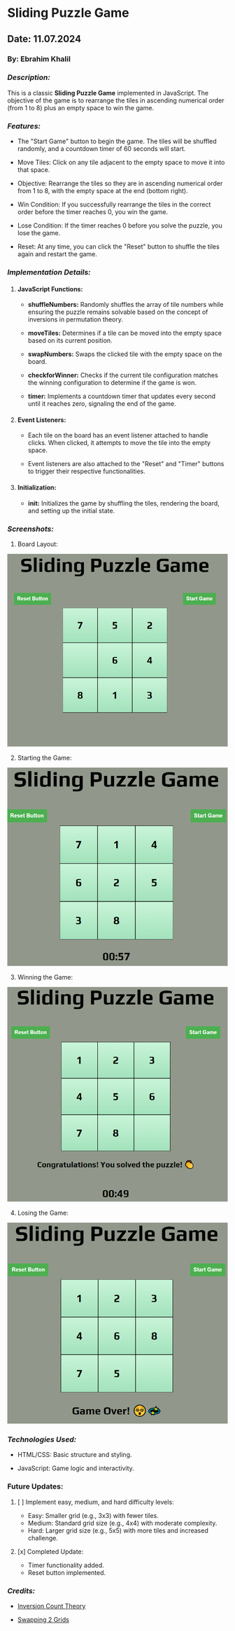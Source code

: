 # Sliding Puzzle Game
## Date: 11.07.2024
### By: Ebrahim Khalil

### ***Description:***

This is a classic **Sliding Puzzle Game** implemented in JavaScript. The objective of the game is to rearrange the tiles in ascending numerical order (from 1 to 8) plus an empty space to win the game.

### ***Features:***

* The "Start Game" button to begin the game. The tiles will be shuffled randomly, and a countdown timer of 60 seconds will start.

* Move Tiles: Click on any tile adjacent to the empty space to move it into that space.

* Objective: Rearrange the tiles so they are in ascending numerical order from 1 to 8, with the empty space at the end (bottom right).

* Win Condition: If you successfully rearrange the tiles in the correct order before the timer reaches 0, you win the game.

* Lose Condition: If the timer reaches 0 before you solve the puzzle, you lose the game.

* Reset: At any time, you can click the "Reset" button to shuffle the tiles again and restart the game.

### ***Implementation Details:***

1. #### JavaScript Functions:

    * **shuffleNumbers:** Randomly shuffles the array of tile numbers while ensuring the puzzle remains solvable based on the concept of inversions in permutation theory.

    * **moveTiles:** Determines if a tile can be moved into the empty space based on its current position.

    * **swapNumbers:** Swaps the clicked tile with the empty space on the board.

    * **checkforWinner:** Checks if the current tile configuration matches the winning configuration to determine if the game is won.

    * **timer:** Implements a countdown timer that updates every second until it reaches zero, signaling the end of the game.

2. #### Event Listeners:

    * Each tile on the board has an event listener attached to handle clicks. When clicked, it attempts to move the tile into the empty space.

    * Event listeners are also attached to the "Reset" and "Timer" buttons to trigger their respective functionalities.

3. #### Initialization:

    * **init:** Initializes the game by shuffling the tiles, rendering the board, and setting up the initial state.

### ***Screenshots:***

1. Board Layout:

![Board](image.png)

2. Starting the Game:

![Starting the game](image-1.png)

3. Winning the Game: 

![Winning the game](image-2.png)

4. Losing the Game:

![losing the game](image-3.png)


### ***Technologies Used:***

* HTML/CSS: Basic structure and styling.

* JavaScript: Game logic and interactivity.

### Future Updates:

1. [ ] Implement easy, medium, and hard difficulty levels:

    * Easy: Smaller grid (e.g., 3x3) with fewer tiles.
    * Medium: Standard grid size (e.g., 4x4) with moderate complexity.
    * Hard: Larger grid size (e.g., 5x5) with more tiles and increased challenge.

2. [x] Completed Update:

    * Timer functionality added.
    * Reset button implemented.

### ***Credits:***

* [Inversion Count Theory](https://math.stackexchange.com/questions/293527/how-to-check-if-a-8-puzzle-is-solvable)

* [Swapping 2 Grids](https://www.procoding.org/c-program-to-swap-two-numbers-using-pointers)
